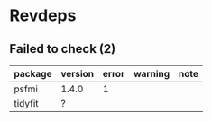 # Revdeps

## Failed to check (2)

|package |version |error |warning |note |
|:-------|:-------|:-----|:-------|:----|
|psfmi   |1.4.0   |1     |        |     |
|tidyfit |?       |      |        |     |

